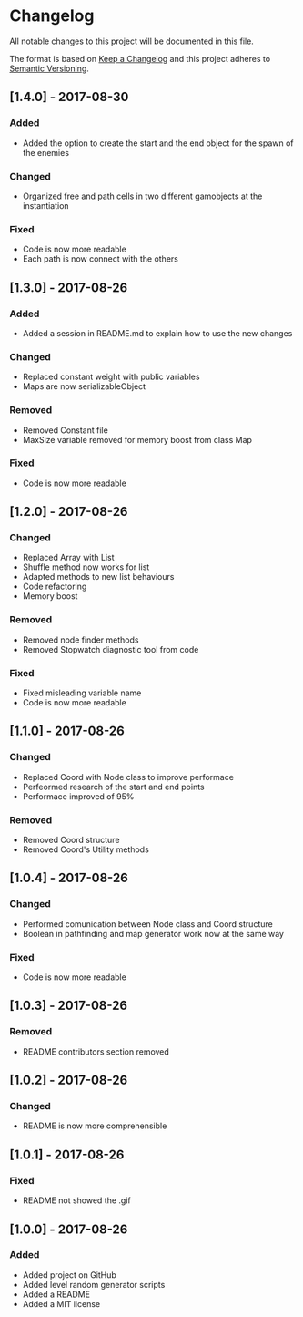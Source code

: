 # Changelog

All notable changes to this project will be documented in this file.

The format is based on [Keep a Changelog](http://keepachangelog.com/en/1.0.0/)
and this project adheres to [Semantic Versioning](http://semver.org/spec/v2.0.0.html).

## [1.4.0] - 2017-08-30

### Added

- Added the option to create the start and the end object for the spawn of the enemies

### Changed

- Organized free and path cells in two different gamobjects at the instantiation

### Fixed

- Code is now more readable
- Each path is now connect with the others

## [1.3.0] - 2017-08-26

### Added

- Added a session in README.md to explain how to use the new changes

### Changed

- Replaced constant weight with public variables
- Maps are now serializableObject

### Removed

- Removed Constant file
- MaxSize variable removed for memory boost from class Map

### Fixed

- Code is now more readable

## [1.2.0] - 2017-08-26

### Changed

- Replaced Array with List
- Shuffle method now works for list
- Adapted methods to new list behaviours
- Code refactoring
- Memory boost

### Removed

- Removed node finder methods
- Removed Stopwatch diagnostic tool from code

### Fixed

- Fixed misleading variable name
- Code is now more readable

## [1.1.0] - 2017-08-26

### Changed

- Replaced Coord with Node class to improve performace
- Perfeormed research of the start and end points
- Performace improved of 95%

### Removed

- Removed Coord structure
- Removed Coord's Utility methods

## [1.0.4] - 2017-08-26

### Changed

- Performed comunication between Node class and Coord structure
- Boolean in pathfinding and map generator work now at the same way

### Fixed

- Code is now more readable

## [1.0.3] - 2017-08-26

### Removed

- README contributors section removed

## [1.0.2] - 2017-08-26

### Changed

- README is now more comprehensible

## [1.0.1] - 2017-08-26

### Fixed

- README not showed the .gif

## [1.0.0] - 2017-08-26

### Added

- Added project on GitHub
- Added level random generator scripts
- Added a README
- Added a MIT license